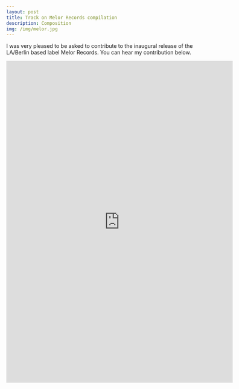 ```yaml
---
layout: post
title: Track on Melor Records compilation
description: Composition
img: /img/melor.jpg
---
```


I was very pleased to be asked to contribute to the inaugural release of the LA/Berlin based label Melor Records. You can hear my contribution below.

<p align="center"><iframe style="border: 0; width: 600px; height: 850px;" src="https://bandcamp.com/EmbeddedPlayer/album=825658272/size=large/bgcol=ffffff/linkcol=333333/transparent=true/" seamless><a href="http://melorrecords.bandcamp.com/album/empty-gestures-vol-3-a-collection-of-friction">Empty Gestures Vol 3: A Collection Of Friction by Melor Records</a></iframe>